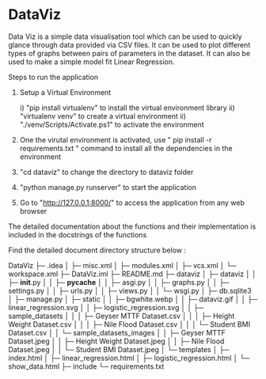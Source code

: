 # DataViz 

Data Viz is a simple data visualisation tool which can be used to quickly glance through data provided via CSV files. It can be used to plot different types of graphs between pairs of parameters in the dataset. It can also be used to make a simple model fit Linear Regression.

Steps to run the application

1) Setup a Virtual Environment

    i) "pip install virtualenv" to install the virtual environment library
    ii) "virtualenv venv" to create a virtual environment
    ii) "./venv/Scripts/Activate.ps1" to activate the environment

2) One the virutal environment is activated, use " pip install -r requirements.txt " command to install all the dependencies in the environment

3) "cd dataviz" to change the directory to dataviz folder

4) "python manage.py runserver" to start the application

5) Go to "http://127.0.0.1:8000/" to access the application from any web browser

The detailed documentation about the functions and their implementation is included in the docstrings of the functions

Find the detailed document directory structure below : 

DataViz
├─ .idea
│  ├─ misc.xml
│  ├─ modules.xml
│  ├─ vcs.xml
│  └─ workspace.xml
├─ DataViz.iml
├─ README.md
├─ dataviz
│  ├─ dataviz
│  │  ├─ __init__.py
│  │  ├─ __pycache__
│  │  ├─ asgi.py
│  │  ├─ graphs.py
│  │  ├─ settings.py
│  │  ├─ urls.py
│  │  ├─ views.py
│  │  └─ wsgi.py
│  ├─ db.sqlite3
│  ├─ manage.py
│  ├─ static
│  │  ├─ bgwhite.webp
│  │  ├─ dataviz.gif
│  │  ├─ linear_regression.svg
│  │  ├─ logistic_regression.svg
│  │  ├─ sample_datasets
│  │  │  ├─ Geyser MTTF Dataset.csv
│  │  │  ├─ Height Weight Dataset.csv
│  │  │  ├─ Nile Flood Dataset.csv
│  │  │  └─ Student BMI Dataset.csv
│  │  └─ sample_datasets_images
│  │     ├─ Geyser MTTF Dataset.jpeg
│  │     ├─ Height Weight Dataset.jpeg
│  │     ├─ Nile Flood Dataset.jpeg
│  │     └─ Student BMI Dataset.jpeg
│  └─ templates
│     ├─ index.html
│     ├─ linear_regression.html
│     ├─ logistic_regression.html
│     └─ show_data.html
├─ include
└─ requirements.txt
